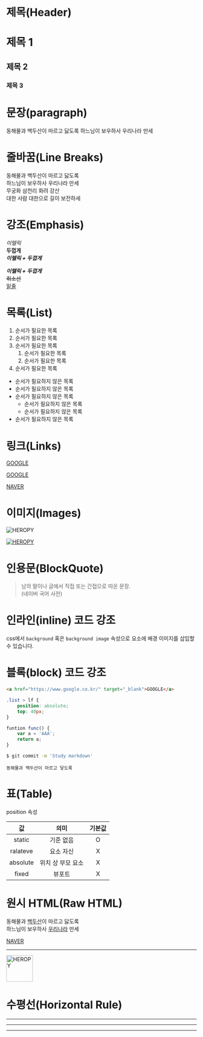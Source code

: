 # 제목(Header)

# 제목 1
## 제목 2
### 제목 3

# 문장(paragraph)

동해물과 백두산이 마르고 닳도록
하느님이 보우하사 우리나라 만세

# 줄바꿈(Line Breaks)

동해물과 백두산이 마르고 닳도록<br/>
하느님이 보우하사 우리나라 만세<br/>
무궁화 삼천리 화려 강산  
대한 사람 대한으로 길이 보전하세

# 강조(Emphasis)

_이텔릭_  
**두껍게**  
**_이텔릭 + 두껍게_**

_**이텔릭 + 두껍게**_  
~~취소선~~  
<u>밑줄</u>

# 목록(List)

1. 순서가 필요한 목록
1. 순서가 필요한 목록
1. 순서가 필요한 목록
    1. 순서가 필요한 목록
    1. 순서가 필요한 목록
1. 순서가 필요한 목록

- 순서가 필요하지 않은 목록
- 순서가 필요하지 않은 목록
- 순서가 필요하지 않은 목록
    - 순서가 필요하지 않은 목록
    - 순서가 필요하지 않은 목록
- 순서가 필요하지 않은 목록

# 링크(Links)

<a href="https://google.com">GOOGLE </a>

[GOOGLE](https://google.com)

[NAVER](https://naver.com "네이버로 이동!")

# 이미지(Images)

![HEROPY](https://heropy.blog/css/images/logo.png)

[![HEROPY](https://heropy.blog/css/images/logo.png)](https://heropy.blog/)


# 인용문(BlockQuote)

> 남의 말이나 글에서 직접 또는 간접으로 따온 문장.  
> (네이버 국어 사전)

# 인라인(inline) 코드 강조

css에서 `background` 혹은
`background image` 속성으로 요소에 배경
이미지를 삽입할 수 있습니다.

# 블록(block) 코드 강조

```html
<a href="https://www.google.co.kr/" target="_blank">GOOGLE</a>
```

```css
.list > lf {
    position: absolute;
    top: 40px;
}
```

```javascript
funtion func() {
    var a = 'AAA';
    return a;
}
```

```bash
$ git commit -m 'Study markdown'
```

```plaintext
동해물과 백두산이 마르고 닿도록
```

# 표(Table)

position 속성

**값** | 의미 | 기본값
:--:|:--:|:--:
static | 기준 없음 | O
ralateve | 요소 자신 | X
absolute | 위치 상 부모 요소 | X
fixed | 뷰포트 | X

# 원시 HTML(Raw HTML)

동해물과 <u>백두산</u>이 마르고 닳도록<br/>
하느님이 보우하사 <span style="text-decoration: underline;">우리나라</span> 만세

<a href="https://naver.com" 
title="네이버로 이동!" 
target="_blank">NAVER</a>

---

<img width="70" src="https://heropy.blog/css/images/logo.png" alt="HEROPY" />

# 수평선(Horizontal Rule)

---

***
___
